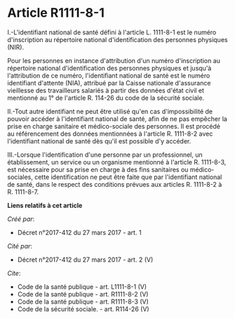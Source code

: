 # Article R1111-8-1

I.-L'identifiant national de santé défini à l'article L. 1111-8-1 est le numéro d'inscription au répertoire national
d'identification des personnes physiques (NIR). 

Pour les personnes en instance d'attribution d'un numéro d'inscription au répertoire national d'identification des personnes
physiques et jusqu'à l'attribution de ce numéro, l'identifiant national de santé est le numéro identifiant d'attente (NIA),
attribué par la Caisse nationale d'assurance vieillesse des travailleurs salariés à partir des données d'état civil et
mentionné au 1° de l'article R. 114-26 du code de la sécurité sociale. 

II.-Tout autre identifiant ne peut être utilisé qu'en cas d'impossibilité de pouvoir accéder à l'identifiant national de
santé, afin de ne pas empêcher la prise en charge sanitaire et médico-sociale des personnes. Il est procédé au référencement
des données mentionnées à l'article R. 1111-8-2 avec l'identifiant national de santé dès qu'il est possible d'y accéder. 

III.-Lorsque l'identification d'une personne par un professionnel, un établissement, un service ou un organisme mentionné à
l'article R. 1111-8-3, est nécessaire pour sa prise en charge à des fins sanitaires ou médico-sociales, cette identification
ne peut être faite que par l'identifiant national de santé, dans le respect des conditions prévues aux articles R. 1111-8-2 à
R. 1111-8-7.

**Liens relatifs à cet article**

_Créé par_:

  - Décret n°2017-412 du 27 mars 2017 - art. 1

_Cité par_:

  - Décret n°2017-412 du 27 mars 2017 - art. 2 (V)

_Cite_:

  - Code de la santé publique - art. L1111-8-1 (V)
  - Code de la santé publique - art. R1111-8-2 (V)
  - Code de la santé publique - art. R1111-8-3 (V)
  - Code de la sécurité sociale. - art. R114-26 (V)
